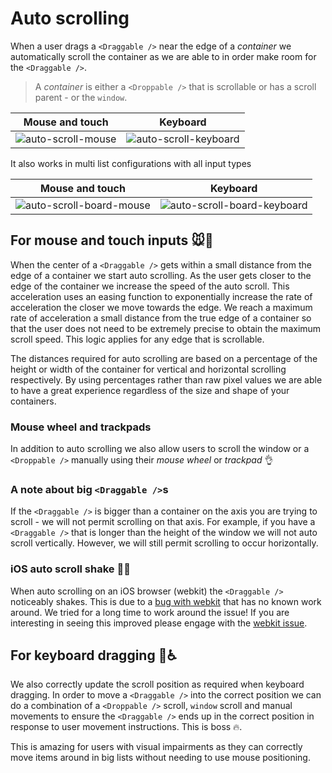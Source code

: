 # Auto scrolling

When a user drags a `<Draggable />` near the edge of a _container_ we automatically scroll the container as we are able to in order make room for the `<Draggable />`.

> A _container_ is either a `<Droppable />` that is scrollable or has a scroll parent - or the `window`.

| Mouse and touch                                                                                                           | Keyboard                                                                                                                     |
| ------------------------------------------------------------------------------------------------------------------------- | ---------------------------------------------------------------------------------------------------------------------------- |
| ![auto-scroll-mouse](https://user-images.githubusercontent.com/2182637/36520373-c9e2cb7e-17e4-11e8-9e93-4d2389d51fa4.gif) | ![auto-scroll-keyboard](https://user-images.githubusercontent.com/2182637/36520375-cc1aa45c-17e4-11e8-842d-94aed694428a.gif) |

It also works in multi list configurations with all input types

| Mouse and touch                                                                                                                 | Keyboard                                                                                                                           |
| ------------------------------------------------------------------------------------------------------------------------------- | ---------------------------------------------------------------------------------------------------------------------------------- |
| ![auto-scroll-board-mouse](https://user-images.githubusercontent.com/2182637/36520670-57752526-17e6-11e8-95b3-b5a3978a5312.gif) | ![auto-scroll-board-keyboard](https://user-images.githubusercontent.com/2182637/36520650-3d3638f8-17e6-11e8-9cba-1fb439070285.gif) |

## For mouse and touch inputs 🐭📱

When the center of a `<Draggable />` gets within a small distance from the edge of a container we start auto scrolling. As the user gets closer to the edge of the container we increase the speed of the auto scroll. This acceleration uses an easing function to exponentially increase the rate of acceleration the closer we move towards the edge. We reach a maximum rate of acceleration a small distance from the true edge of a container so that the user does not need to be extremely precise to obtain the maximum scroll speed. This logic applies for any edge that is scrollable.

The distances required for auto scrolling are based on a percentage of the height or width of the container for vertical and horizontal scrolling respectively. By using percentages rather than raw pixel values we are able to have a great experience regardless of the size and shape of your containers.

### Mouse wheel and trackpads

In addition to auto scrolling we also allow users to scroll the window or a `<Droppable />` manually using their _mouse wheel_ or _trackpad_ 👌

### A note about big `<Draggable />`s

If the `<Draggable />` is bigger than a container on the axis you are trying to scroll - we will not permit scrolling on that axis. For example, if you have a `<Draggable />` that is longer than the height of the window we will not auto scroll vertically. However, we will still permit scrolling to occur horizontally.

### iOS auto scroll shake 📱🤕

When auto scrolling on an iOS browser (webkit) the `<Draggable />` noticeably shakes. This is due to a [bug with webkit](https://bugs.webkit.org/show_bug.cgi?id=181954) that has no known work around. We tried for a long time to work around the issue! If you are interesting in seeing this improved please engage with the [webkit issue](https://bugs.webkit.org/show_bug.cgi?id=181954).

## For keyboard dragging 🎹♿️

We also correctly update the scroll position as required when keyboard dragging. In order to move a `<Draggable />` into the correct position we can do a combination of a `<Droppable />` scroll, `window` scroll and manual movements to ensure the `<Draggable />` ends up in the correct position in response to user movement instructions. This is boss 🔥.

This is amazing for users with visual impairments as they can correctly move items around in big lists without needing to use mouse positioning.
